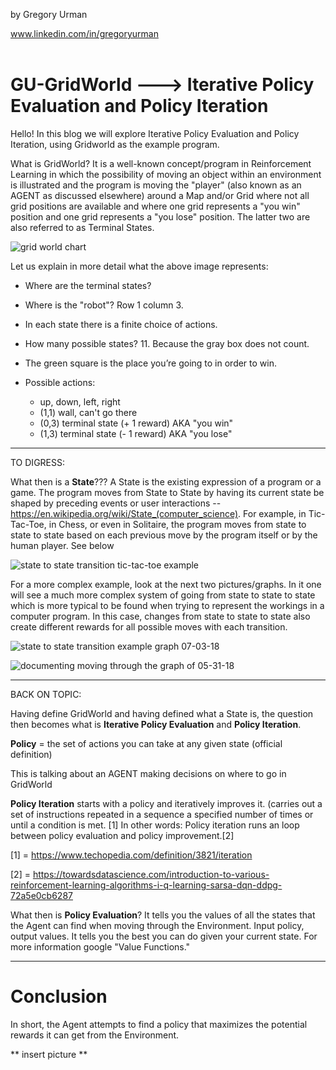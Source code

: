 by Gregory Urman

www.linkedin.com/in/gregoryurman   
<br/>

# GU-GridWorld ---> Iterative Policy Evaluation and Policy Iteration #

Hello! In this blog we will explore Iterative Policy Evaluation and Policy Iteration, using Gridworld as the example program. 

What is GridWorld? It is a well-known concept/program in Reinforcement Learning in which the possibility of moving an object within an environment is illustrated and the program is moving the "player" (also known as an AGENT as discussed elsewhere) around a Map and/or Grid where not all grid positions are available and where one grid represents a "you win" position and one grid represents a "you lose" position. The latter two are also referred to as Terminal States. 

![grid world chart](https://user-images.githubusercontent.com/22970879/42248842-ea5fcf0c-7ee4-11e8-87de-16cc93b80f42.PNG)

Let us explain in more detail what the above image represents:

- Where are the terminal states?
- Where is the "robot"? Row 1 column 3.
- In each state there is a finite choice of actions.
- How many possible states? 11. Because the gray box does not count. 
- The green square is the place you’re going to in order to win. 

- Possible actions: 
  - up, down, left, right
  - (1,1) wall, can't go there
  - (0,3) terminal state (+ 1 reward) AKA "you win"
  - (1,3) terminal state (- 1 reward) AKA "you lose"

----------------------------------------------------------------------------------------------------------------------------------------

TO DIGRESS:

What then is a **State**??? A State is the existing expression of a program or a game. The program moves from State to State by having its current state be shaped by preceding events or user interactions --https://en.wikipedia.org/wiki/State_(computer_science). For example, in Tic-Tac-Toe, in Chess, or even in Solitaire, the program moves from state to state to state based on each previous move by the program itself or by the human player. See below 

![state to state transition tic-tac-toe example](https://user-images.githubusercontent.com/22970879/42248815-c22955a8-7ee4-11e8-9bf1-2fd25e0e9994.png)

For a more complex example, look at the next two pictures/graphs. In it one will see a much more complex system of going from state to state to state which is more typical to be found when trying to represent the workings in a computer program. In this case, changes from state to state to state also create different rewards for all possible moves with each transition.

![state to state transition example graph 07-03-18](https://user-images.githubusercontent.com/22970879/42248826-d27ef750-7ee4-11e8-9132-19529032c7d6.png)

![documenting moving through the graph of 05-31-18](https://user-images.githubusercontent.com/22970879/42248833-df20880c-7ee4-11e8-8aea-7a206d13076d.png)

----------------------------------------------------------------------------------------------------------------------------------------

BACK ON TOPIC:

Having define GridWorld and having defined what a State is, the question then becomes what is **Iterative Policy Evaluation** and **Policy Iteration**. 

**Policy** = the set of actions you can take at any given state (official definition)

This is talking about an AGENT making decisions on where to go in GridWorld

**Policy Iteration** starts with a policy and iteratively  improves it. (carries out a set of instructions repeated in a sequence a specified number of times or until a condition is met. [1] In other words: Policy iteration runs an loop between policy evaluation and policy improvement.[2]

[1] = https://www.techopedia.com/definition/3821/iteration

[2] = https://towardsdatascience.com/introduction-to-various-reinforcement-learning-algorithms-i-q-learning-sarsa-dqn-ddpg-72a5e0cb6287


What then is **Policy Evaluation**? It tells you the values of all the states that the Agent can find when moving through the Environment. Input policy, output values. It tells you the best you can do given your current state. For more information google "Value Functions."

----------------------------------------------------------------------------------------------------------------------------------------

# Conclusion #

In short, the Agent attempts to find a policy that maximizes the potential rewards it can get from the Environment. 

** insert picture **

